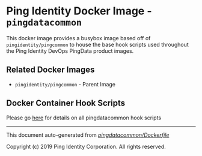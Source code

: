 
# Ping Identity Docker Image - `pingdatacommon`

This docker image provides a busybox image based off of `pingidentity/pingcommon`
to house the base hook scripts used throughout 
the Ping Identity DevOps PingData product images.  

## Related Docker Images
- `pingidentity/pingcommon` - Parent Image

## Docker Container Hook Scripts
Please go [here](https://github.com/pingidentity/pingidentity-devops-getting-started/tree/master/docs/docker-images//hooks/README.md) for details on all pingdatacommon hook scripts

---
This document auto-generated from _[pingdatacommon/Dockerfile](https://github.com/pingidentity/pingidentity-docker-builds/blob/master/pingdatacommon/Dockerfile)_

Copyright (c)  2019 Ping Identity Corporation. All rights reserved.
